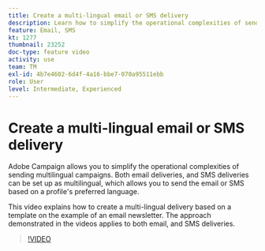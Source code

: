 ```yaml
---
title: Create a multi-lingual email or SMS delivery
description: Learn how to simplify the operational complexities of sending multilingual campaigns. 
feature: Email, SMS
kt: 1277
thumbnail: 23252
doc-type: feature video
activity: use
team: TM
exl-id: 4b7e4602-6d4f-4a16-bbe7-070a95511ebb
role: User
level: Intermediate, Experienced
---
```

# Create a multi-lingual email or SMS delivery

Adobe Campaign allows you to simplify the operational complexities of sending multilingual campaigns. Both email deliveries, and SMS deliveries can be set up as multilingual, which allows you to send the email or SMS based on a profile's preferred language.

This video explains how to create a multi-lingual delivery based on a template on the example of an email newsletter. The approach demonstrated in the videos applies to both email, and SMS deliveries.

>[!VIDEO](https://video.tv.adobe.com/v/23252?quality=12&learn=on)
